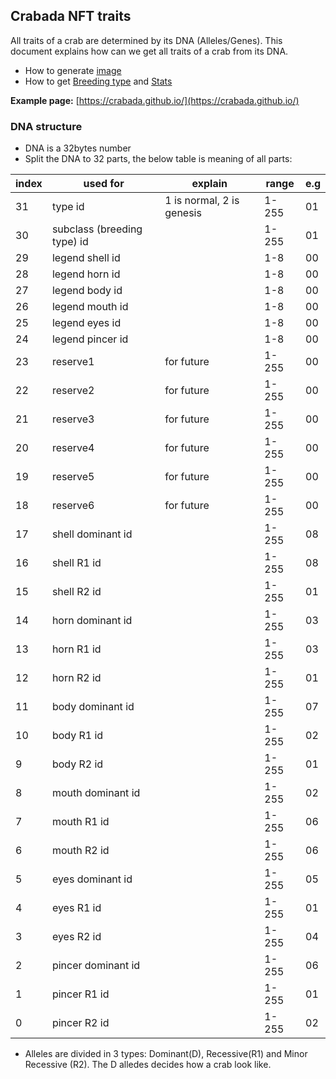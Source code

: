 ## Crabada NFT traits
All traits of a crab are determined by its DNA (Alleles/Genes). This document explains how can we get all traits of a crab from its DNA.

- How to generate [image](./image.md)
- How to get [Breeding type](./breedingtype.md) and [Stats](./stats.md)

**Example page:** [https://crabada.github.io/](https://crabada.github.io/)

### DNA structure
- DNA is a 32bytes number
- Split the DNA to 32 parts, the below table is meaning of all parts:

| index | used for           | explain    | range | e.g |
|------|--------------------|------------|-------|-----|
| 31   | type id            |1 is normal, 2 is genesis| 1-255 | 01  |
| 30   | subclass (breeding type) id       |            | 1-255 | 01  |
| 29   | legend shell id   |            | 1-8   | 00  |
| 28   | legend horn id    |            | 1-8   | 00  |
| 27   | legend body id    |            | 1-8   | 00  |
| 26   | legend mouth id   |            | 1-8   | 00  |
| 25   | legend eyes id    |            | 1-8   | 00  |
| 24   | legend pincer id  |            | 1-8   | 00  |
| 23   | reserve1           | for future | 1-255 | 00  |
| 22   | reserve2           | for future | 1-255 | 00  |
| 21   | reserve3           | for future | 1-255 | 00  |
| 20   | reserve4           | for future | 1-255 | 00  |
| 19   | reserve5           | for future | 1-255 | 00  |
| 18   | reserve6           | for future | 1-255 | 00  |
| 17   | shell dominant  id |            | 1-255 | 08  |
| 16   | shell R1  id       |            | 1-255 | 08  |
| 15   | shell R2 id        |            | 1-255 | 01  |
| 14   | horn dominant id   |            | 1-255 | 03  |
| 13   | horn R1 id         |            | 1-255 | 03  |
| 12   | horn R2 id         |            | 1-255 | 01  |
| 11   | body dominant id   |            | 1-255 | 07  |
| 10   | body R1 id         |            | 1-255 | 02  |
| 9    | body R2 id         |            | 1-255 | 01  |
| 8    | mouth dominant id  |            | 1-255 | 02  |
| 7    | mouth R1 id        |            | 1-255 | 06  |
| 6    | mouth R2 id        |            | 1-255 | 06  |
| 5    | eyes dominant id   |            | 1-255 | 05  |
| 4    | eyes R1 id         |            | 1-255 | 01  |
| 3    | eyes R2 id         |            | 1-255 | 04  |
| 2    | pincer dominant id |            | 1-255 | 06  |
| 1    | pincer R1 id       |            | 1-255 | 01  |
| 0    | pincer R2 id       |            | 1-255 | 02  |


- Alleles are divided in 3 types: Dominant(D), Recessive(R1) and Minor Recessive (R2). The D alledes decides how a crab look like.